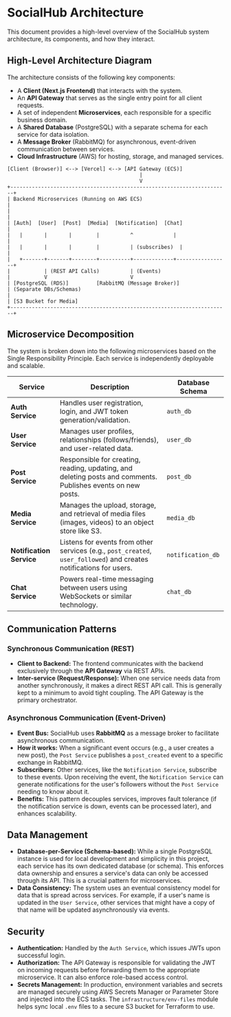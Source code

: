 # SocialHub Architecture

This document provides a high-level overview of the SocialHub system architecture, its components, and how they interact.

## High-Level Architecture Diagram

The architecture consists of the following key components:
- A **Client (Next.js Frontend)** that interacts with the system.
- An **API Gateway** that serves as the single entry point for all client requests.
- A set of independent **Microservices**, each responsible for a specific business domain.
- A **Shared Database** (PostgreSQL) with a separate schema for each service for data isolation.
- A **Message Broker** (RabbitMQ) for asynchronous, event-driven communication between services.
- **Cloud Infrastructure** (AWS) for hosting, storage, and managed services.

```
[Client (Browser)] <--> [Vercel] <--> [API Gateway (ECS)]
                                           |
                                           V
+-----------------------------------------------------------------------+
| Backend Microservices (Running on AWS ECS)                            |
|                                                                       |
| [Auth]  [User]  [Post]  [Media]  [Notification]  [Chat]               |
|   |       |       |        |          ^             |                 |
|   |       |       |        |          | (subscribes)  |                 |
|   +-------+-------+--------+----------+-------------+-----------------+
|           | (REST API Calls)          | (Events)
|           V                           V
| [PostgreSQL (RDS)]         [RabbitMQ (Message Broker)]
| (Separate DBs/Schemas)
|
| [S3 Bucket for Media]
+-----------------------------------------------------------------------+
```

## Microservice Decomposition

The system is broken down into the following microservices based on the Single Responsibility Principle. Each service is independently deployable and scalable.

| Service                | Description                                                                                             | Database Schema      |
| ---------------------- | ------------------------------------------------------------------------------------------------------- | -------------------- |
| **Auth Service**       | Handles user registration, login, and JWT token generation/validation.                                    | `auth_db`            |
| **User Service**       | Manages user profiles, relationships (follows/friends), and user-related data.                            | `user_db`            |
| **Post Service**       | Responsible for creating, reading, updating, and deleting posts and comments. Publishes events on new posts. | `post_db`            |
| **Media Service**      | Manages the upload, storage, and retrieval of media files (images, videos) to an object store like S3.    | `media_db`           |
| **Notification Service**| Listens for events from other services (e.g., `post_created`, `user_followed`) and creates notifications for users. | `notification_db`    |
| **Chat Service**       | Powers real-time messaging between users using WebSockets or similar technology.                          | `chat_db`            |

## Communication Patterns

### Synchronous Communication (REST)

- **Client to Backend:** The frontend communicates with the backend exclusively through the **API Gateway** via REST APIs.
- **Inter-service (Request/Response):** When one service needs data from another synchronously, it makes a direct REST API call. This is generally kept to a minimum to avoid tight coupling. The API Gateway is the primary orchestrator.

### Asynchronous Communication (Event-Driven)

- **Event Bus:** SocialHub uses **RabbitMQ** as a message broker to facilitate asynchronous communication.
- **How it works:** When a significant event occurs (e.g., a user creates a new post), the `Post Service` publishes a `post_created` event to a specific exchange in RabbitMQ.
- **Subscribers:** Other services, like the `Notification Service`, subscribe to these events. Upon receiving the event, the `Notification Service` can generate notifications for the user's followers without the `Post Service` needing to know about it.
- **Benefits:** This pattern decouples services, improves fault tolerance (if the notification service is down, events can be processed later), and enhances scalability.

## Data Management

- **Database-per-Service (Schema-based):** While a single PostgreSQL instance is used for local development and simplicity in this project, each service has its own dedicated database (or schema). This enforces data ownership and ensures a service's data can only be accessed through its API. This is a crucial pattern for microservices.
- **Data Consistency:** The system uses an eventual consistency model for data that is spread across services. For example, if a user's name is updated in the `User Service`, other services that might have a copy of that name will be updated asynchronously via events.

## Security

- **Authentication:** Handled by the `Auth Service`, which issues JWTs upon successful login.
- **Authorization:** The API Gateway is responsible for validating the JWT on incoming requests before forwarding them to the appropriate microservice. It can also enforce role-based access control.
- **Secrets Management:** In production, environment variables and secrets are managed securely using AWS Secrets Manager or Parameter Store and injected into the ECS tasks. The `infrastructure/env-files` module helps sync local `.env` files to a secure S3 bucket for Terraform to use.